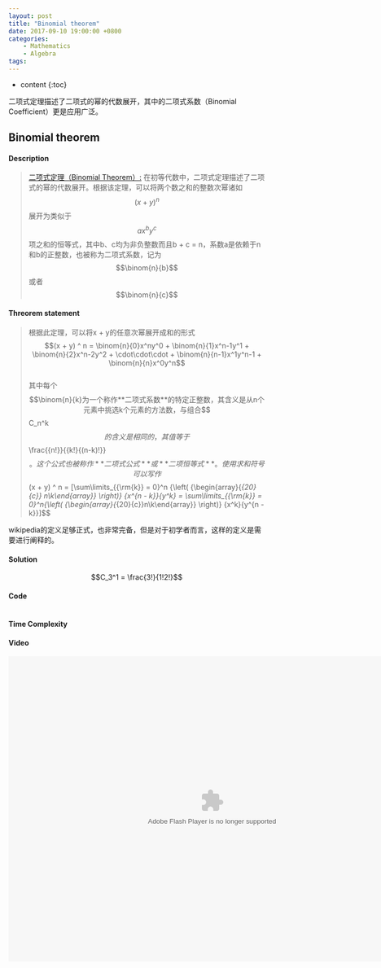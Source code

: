 ```yaml
---
layout: post
title: "Binomial theorem"
date: 2017-09-10 19:00:00 +0800 
categories: 
    - Mathematics 
    - Algebra
tags: 
---
```

* content
{:toc}

二项式定理描述了二项式的幂的代数展开，其中的二项式系数（Binomial Coefficient）更是应用广泛。

<!-- more -->

## Binomial theorem

#### Description

>[二项式定理（Binomial Theorem）:](https://zh.wikipedia.org/wiki/%E4%BA%8C%E9%A1%B9%E5%BC%8F%E5%AE%9A%E7%90%86 "wikipedia") 在初等代数中，二项式定理描述了二项式的幂的代数展开。根据该定理，可以将两个数之和的整数次幂诸如 $$(x + y) ^ n$$ 展开为类似于 $$ax^by^c$$ 项之和的恒等式，其中b、c均为非负整数而且b + c = n，系数a是依赖于n和b的正整数，也被称为二项式系数，记为 $$\binom{n}{b}$$ 或者 $$\binom{n}{c}$$  

#### Threorem statement

>根据此定理，可以将x + y的任意次幂展开成和的形式  
$$(x + y) ^ n = \binom{n}{0}x^ny^0 + \binom{n}{1}x^n-1y^1 + \binom{n}{2}x^n-2y^2 + \cdot\cdot\cdot + \binom{n}{n-1}x^1y^n-1 + \binom{n}{n}x^0y^n$$  
其中每个$$\binom{n}{k}为一个称作**二项式系数**的特定正整数，其含义是从n个元素中挑选k个元素的方法数，与组合$$C_n^k$$的含义是相同的，其值等于$$\frac{{n!}}{{k!}{(n-k)!}}$$。这个公式也被称作**二项式公式**或**二项恒等式**。使用求和符号可以写作  
$$(x + y) ^ n = \[\sum\limits_{{\rm{k}} = 0}^n {\left( {\begin{array}{*{20}{c}}
n\\k\end{array}} \right)} {x^{n - k}}{y^k} = \sum\limits_{{\rm{k}} = 0}^n{\left( {\begin{array}{*{20}{c}}n\\k\end{array}} \right)} {x^k}{y^{n - k}}\]$$  

wikipedia的定义足够正式，也非常完备，但是对于初学者而言，这样的定义是需要进行阐释的。


#### Solution


$$C_3^1 = \frac{3!}{1!2!}$$


#### Code
```cpp
```

#### Time Complexity


#### Video

<embed src='http://player.youku.com/player.php/sid/XMjkwMzEwNTAwNA==/v.swf' allowFullScreen='true' quality='high' width='800' height='600' align='middle' allowScriptAccess='always' type='application/x-shockwave-flash'>
